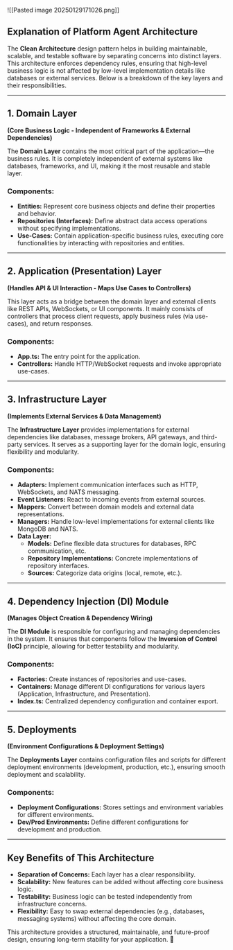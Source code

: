 ![[Pasted image 20250129171026.png]]


## Explanation of Platform Agent Architecture
The **Clean Architecture** design pattern helps in building maintainable, scalable, and testable software by separating concerns into distinct layers. This architecture enforces dependency rules, ensuring that high-level business logic is not affected by low-level implementation details like databases or external services. Below is a breakdown of the key layers and their responsibilities.

---

## **1. Domain Layer**

**(Core Business Logic - Independent of Frameworks & External Dependencies)**

The **Domain Layer** contains the most critical part of the application—the business rules. It is completely independent of external systems like databases, frameworks, and UI, making it the most reusable and stable layer.

### Components:

- **Entities:** Represent core business objects and define their properties and behavior.
- **Repositories (Interfaces):** Define abstract data access operations without specifying implementations.
- **Use-Cases:** Contain application-specific business rules, executing core functionalities by interacting with repositories and entities.

---

## **2. Application (Presentation) Layer**

**(Handles API & UI Interaction - Maps Use Cases to Controllers)**

This layer acts as a bridge between the domain layer and external clients like REST APIs, WebSockets, or UI components. It mainly consists of controllers that process client requests, apply business rules (via use-cases), and return responses.

### Components:

- **App.ts:** The entry point for the application.
- **Controllers:** Handle HTTP/WebSocket requests and invoke appropriate use-cases.

---

## **3. Infrastructure Layer**

**(Implements External Services & Data Management)**

The **Infrastructure Layer** provides implementations for external dependencies like databases, message brokers, API gateways, and third-party services. It serves as a supporting layer for the domain logic, ensuring flexibility and modularity.

### Components:

- **Adapters:** Implement communication interfaces such as HTTP, WebSockets, and NATS messaging.
- **Event Listeners:** React to incoming events from external sources.
- **Mappers:** Convert between domain models and external data representations.
- **Managers:** Handle low-level implementations for external clients like MongoDB and NATS.
- **Data Layer:**
    - **Models:** Define flexible data structures for databases, RPC communication, etc.
    - **Repository Implementations:** Concrete implementations of repository interfaces.
    - **Sources:** Categorize data origins (local, remote, etc.).

---

## **4. Dependency Injection (DI) Module**

**(Manages Object Creation & Dependency Wiring)**

The **DI Module** is responsible for configuring and managing dependencies in the system. It ensures that components follow the **Inversion of Control (IoC)** principle, allowing for better testability and modularity.

### Components:

- **Factories:** Create instances of repositories and use-cases.
- **Containers:** Manage different DI configurations for various layers (Application, Infrastructure, and Presentation).
- **Index.ts:** Centralized dependency configuration and container export.

---

## **5. Deployments**

**(Environment Configurations & Deployment Settings)**

The **Deployments Layer** contains configuration files and scripts for different deployment environments (development, production, etc.), ensuring smooth deployment and scalability.

### Components:

- **Deployment Configurations:** Stores settings and environment variables for different environments.
- **Dev/Prod Environments:** Define different configurations for development and production.

---

## **Key Benefits of This Architecture**

- **Separation of Concerns:** Each layer has a clear responsibility.
- **Scalability:** New features can be added without affecting core business logic.
- **Testability:** Business logic can be tested independently from infrastructure concerns.
- **Flexibility:** Easy to swap external dependencies (e.g., databases, messaging systems) without affecting the core domain.

This architecture provides a structured, maintainable, and future-proof design, ensuring long-term stability for your application. 🚀